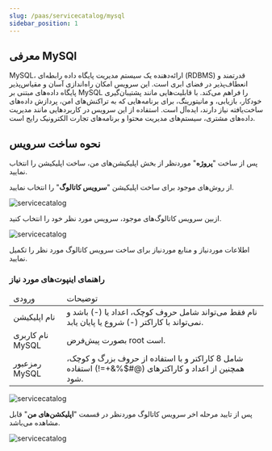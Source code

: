 ```yaml
---
slug: /paas/servicecatalog/mysql
sidebar_position: 1
---
```


## معرفی MySQl

  MySQL، ارائه‌دهنده یک سیستم مدیریت پایگاه داده رابطه‌ای (RDBMS) قدرتمند و انعطاف‌پذیر در فضای ابری است. این سرویس امکان راه‌اندازی آسان و مقیاس‌پذیر پایگاه داده‌های مبتنی بر MySQL را فراهم می‌کند. با قابلیت‌هایی مانند پشتیبان‌گیری خودکار، بازیابی، و مانیتورینگ، برای برنامه‌هایی که به تراکنش‌های امن،  پردازش داده‌های ساخت‌یافته نیاز دارند، ایده‌آل است. استفاده از این سرویس در کاربردهایی مانند مدیریت داده‌های مشتری، سیستم‌های مدیریت محتوا و برنامه‌های تجارت الکترونیک رایج است.

## نحوه ساخت سرویس

پس از ساخت "**پروژه**" موردنظر از بخش اپلیکیشن‌های من، ساخت اپلیکیشن را انتخاب نمایید.

از روش‌های موجود برای ساخت اپلیکیشن "**سرویس کاتالوگ**" را انتخاب نمایید.

![servicecatalog](/img/servicecatalog/servicecatalog00.png)

ازبین سرویس کاتالوگ‌های موجود، سرویس مورد نظر خود را انتخاب کنید.

![servicecatalog](/img/servicecatalog/servicecatalog0.png)

اطلاعات موردنیاز و منابع موردنیاز برای ساخت سرویس کاتالوگ مورد نظر را تکمیل نمایید.

### راهنمای اینپوت‌های مورد نیاز


<table>
    <thead>
        <tr>
            <td>ورودی</td>
            <td>توضیحات</td>
        </tr>
    </thead>
    <tbody>
        <tr>
            <td>نام اپلیکیشن</td>
            <td>نام فقط می‌تواند شامل حروف کوچک، اعداد یا (-) باشد و نمی‌تواند با کاراکتر (-) شروع یا پایان یابد.</td>
        </tr>
        <tr>
            <td>نام کاربری MySQL</td>
            <td>بصورت پیش‌فرض root است.</td>
        </tr>
        <tr>
            <td>رمزعبور MySQL</td>
            <td>شامل 8 کاراکتر و با استفاده از حروف بزرگ و کوچک، همچنین از اعداد و کاراکتر‌های (@#$%&+=!) استفاده شود.</td>
        </tr>
    </tbody>
</table>



![servicecatalog](/img/servicecatalog/servicecatalog1.png)

 پس از تایید مرحله اخر سرویس کاتالوگ موردنظر در قسمت "**اپلیکشن‌های من**" قابل مشاهده می‌باشد.
 
 ![servicecatalog](/img/servicecatalog/servicecatalog2.png)

